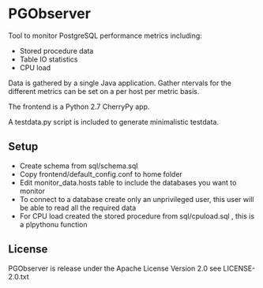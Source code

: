 PGObserver
==========

Tool to monitor PostgreSQL performance metrics including:

 * Stored procedure data
 * Table IO statistics
 * CPU load

Data is gathered by a single Java application. Gather ntervals for the different metrics can be set on a per host per metric basis.

The frontend is a Python 2.7 CherryPy app.

A testdata.py script is included to generate minimalistic testdata.

Setup
-----

 * Create schema from sql/schema.sql
 * Copy frontend/default_config.conf to home folder
 * Edit monitor_data.hosts table to include the databases you want to monitor
 * To connect to a database create only an unprivileged user, this user will be able to read all the required data
 * For CPU load created the stored procedure from sql/cpuload.sql , this is a plpythonu function

License
-------

PGObserver is release under the Apache License Version 2.0 see LICENSE-2.0.txt
